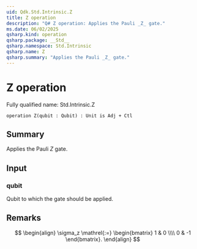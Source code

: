 ```yaml
---
uid: Qdk.Std.Intrinsic.Z
title: Z operation
description: "Q# Z operation: Applies the Pauli _Z_ gate."
ms.date: 06/02/2025
qsharp.kind: operation
qsharp.package: __Std__
qsharp.namespace: Std.Intrinsic
qsharp.name: Z
qsharp.summary: "Applies the Pauli _Z_ gate."
---
```


# Z operation

Fully qualified name: Std.Intrinsic.Z

```qsharp
operation Z(qubit : Qubit) : Unit is Adj + Ctl
```

## Summary
Applies the Pauli _Z_ gate.

## Input
### qubit
Qubit to which the gate should be applied.

## Remarks
$$
\begin{align}
    \sigma_z \mathrel{:=}
    \begin{bmatrix}
        1 & 0 \\\\
        0 & -1
    \end{bmatrix}.
\end{align}
$$
